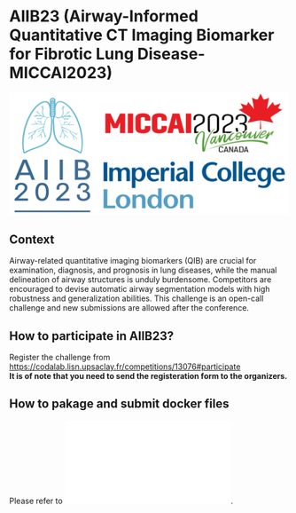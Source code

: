 # AIIB23 (Airway-Informed Quantitative CT Imaging Biomarker for Fibrotic Lung Disease-MICCAI2023)
![image](images/main.png)
## Context 
Airway-related quantitative imaging biomarkers (QIB) are crucial for examination, diagnosis, and prognosis in lung diseases, while the manual delineation of airway structures is unduly burdensome. Competitors are encouraged to devise automatic airway segmentation models with high robustness and generalization abilities. This challenge is an open-call challenge and new submissions are allowed after the conference.  
## How to participate in AIIB23?  
Register the challenge from https://codalab.lisn.upsaclay.fr/competitions/13076#participate  
**It is of note that you need to send the registeration form to the organizers.**
## How to pakage and submit docker files 
Please refer to ![our tutorial](docker%20submission/README.md).
